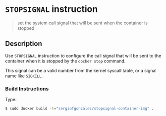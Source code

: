 # `STOPSIGNAL` instruction
> set the system call signal that will be sent when the container is stopped

## Description
Use `STOPSIGNAL` instruction to configure the call signal that will be sent to the container when it is stopped by the `docker stop` command.

This signal can be a valid number from the kernel syscall table, or a signal name like `SIGKILL`.


### Build Instructions
Type:
```bash
$ sudo docker build -t="sergiofgonzalez/stopsignal-container-img" .
```
